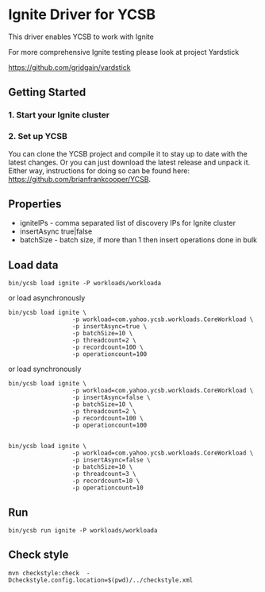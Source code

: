 <!--
Copyright (c) 2018 YCSB contributors. All rights reserved.

Licensed under the Apache License, Version 2.0 (the "License"); you
may not use this file except in compliance with the License. You
may obtain a copy of the License at

http://www.apache.org/licenses/LICENSE-2.0

Unless required by applicable law or agreed to in writing, software
distributed under the License is distributed on an "AS IS" BASIS,
WITHOUT WARRANTIES OR CONDITIONS OF ANY KIND, either express or
implied. See the License for the specific language governing
permissions and limitations under the License. See accompanying
LICENSE file.
-->

# Ignite Driver for YCSB
This driver enables YCSB to work with Ignite

For more comprehensive Ignite testing please look at project Yardstick

https://github.com/gridgain/yardstick

## Getting Started
### 1. Start your Ignite cluster



### 2. Set up YCSB
You can clone the YCSB project and compile it to stay up to date with the latest changes. Or you can just download the latest release and unpack it. Either way, instructions for doing so can be found here: https://github.com/brianfrankcooper/YCSB.



## Properties

  * igniteIPs - comma separated list of discovery IPs for Ignite cluster
  * insertAsync true|false 
  * batchSize - batch size, if more than 1 then insert operations done in bulk 



## Load data

    bin/ycsb load ignite -P workloads/workloada

or load asynchronously

    bin/ycsb load ignite \
                      -p workload=com.yahoo.ycsb.workloads.CoreWorkload \
                      -p insertAsync=true \
                      -p batchSize=10 \
                      -p threadcount=2 \
                      -p recordcount=100 \
                      -p operationcount=100
                      
                      
or load synchronously  

    bin/ycsb load ignite \
                      -p workload=com.yahoo.ycsb.workloads.CoreWorkload \
                      -p insertAsync=false \
                      -p batchSize=10 \
                      -p threadcount=2 \
                      -p recordcount=100 \
                      -p operationcount=100    
                      
                      
    bin/ycsb load ignite \
                      -p workload=com.yahoo.ycsb.workloads.CoreWorkload \
                      -p insertAsync=false \
                      -p batchSize=10 \
                      -p threadcount=3 \
                      -p recordcount=10 \
                      -p operationcount=10                                          

## Run

    bin/ycsb run ignite -P workloads/workloada



Check style
--
    mvn checkstyle:check  -Dcheckstyle.config.location=$(pwd)/../checkstyle.xml